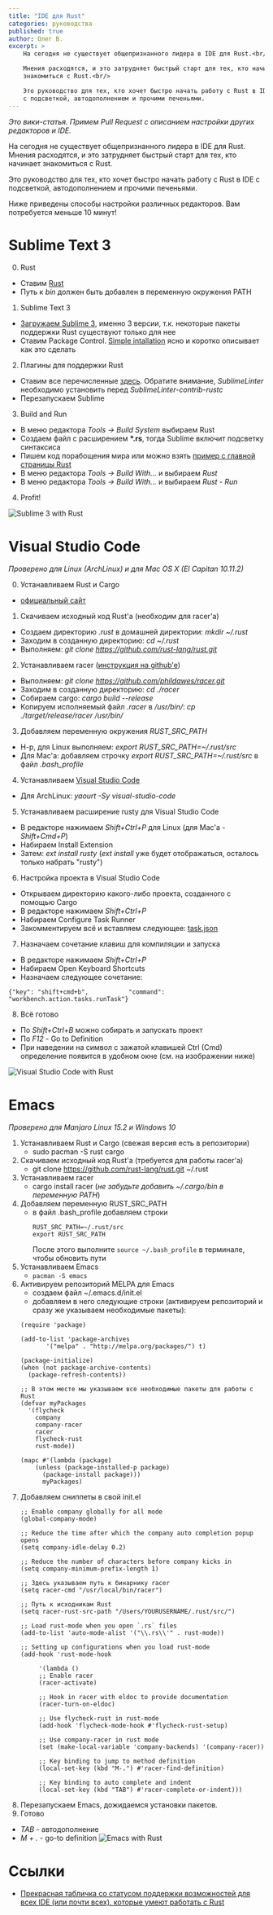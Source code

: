 ```yaml
---
title: "IDE для Rust"
categories: руководства
published: true
author: Олег В.
excerpt: >
    На сегодня не существует общепризнанного лидера в IDE для Rust.<br/>

    Мнения расходятся, и это затрудняет быстрый старт для тех, кто начинает
    знакомиться с Rust.<br/>

    Это руководство для тех, кто хочет быстро начать работу с Rust в IDE
    с подсветкой, автодополнением и прочими печеньями.
---
```


_Это вики-статья. Примем Pull Request с описанием настройки других
редакторов и IDE._

На сегодня не существует общепризнанного лидера в IDE для Rust. Мнения
расходятся, и это затрудняет быстрый старт для тех, кто начинает
знакомиться с Rust.

Это руководство для тех, кто хочет быстро начать работу с Rust в IDE с
подсветкой, автодополнением и прочими печеньями.

Ниже приведены способы настройки различных редакторов. Вам потребуется
меньше 10 минут!

# Sublime Text 3

0. Rust
  * Ставим [Rust](https://www.rust-lang.org/)
  * Путь к _bin_ должен быть добавлен в переменную окружения PATH
1. Sublime Text 3
  * [Загружаем Sublime 3](http://www.sublimetext.com/3), именно 3 версии, т.к. некоторые пакеты поддержки Rust существуют только для нее
  * Ставим Package Control. [Simple intallation](https://packagecontrol.io/installation#st3) ясно и коротко описывает как это сделать
2. Плагины для поддержки Rust
  * Ставим все перечисленные [здесь](http://areweideyet.com/#sublime). Обратите внимание, _SublimeLinter_ необходимо установить перед _SublimeLinter-contrib-rustc_
  * Перезапускаем Sublime
3. Build and Run
  * В меню редактора _Tools -> Build System_ выбираем Rust
  * Создаем файл с расширением __*.rs__, тогда Sublime включит подсветку синтаксиса
  * Пишем код порабощения мира или можно взять [пример с главной страницы Rust](https://www.rust-lang.org/)
  * В меню редактора _Tools -> Build With..._ и выбираем _Rust_
  * В меню редактора _Tools -> Build With..._ и выбираем _Rust - Run_
4. Profit!

![Sublime 3 with Rust](/images/2015-12-04-ide-for-rust/sublime-3-rust.png)

# Visual Studio Code
_Проверено для Linux (ArchLinux) и для Mac OS X (El Capitan 10.11.2)_

0. Устанавливаем Rust и Cargo
  * [официальный сайт](https://www.rust-lang.org/)
1. Скачиваем исходный код Rust'a (необходим для racer'a)
  * Создаем директорию _.rust_ в домашней директории: _mkdir ~/.rust_
  * Заходим в созданную директорию: _cd ~/.rust_
  * Выполняем: _git_ _clone_ _https://github.com/rust-lang/rust.git_
2. Устанавливаем racer ([инструкция на github'e](https://github.com/phildawes/racer))
  * Выполняем: _git_ _clone_ _https://github.com/phildawes/racer.git_
  * Заходим в созданную директорию: _cd ./racer_
  * Собираем cargo: _cargo build --release_
  * Копируем исполняемый файл _.racer_ в _/usr/bin/_: _cp ./target/release/racer /usr/bin/_
3. Добавляем переменную окружения _RUST\_SRC\_PATH_
  * Н-р, для Linux выполняем: _export RUST\_SRC\_PATH=~/.rust/src_
  * Для Mac'a: добавляем строчку _export RUST\_SRC\_PATH=~/.rust/src_ в файл _.bash\_profile_
4. Устанавливаем [Visual Studio Code](https://code.visualstudio.com)
  * Для ArchLinux: _yaourt -Sy visual-studio-code_
5. Устанавливаем расширение rusty для Visual Studio Code
  * В редакторе нажимаем _Shift+Ctrl+P_ для Linux (для Mac'a - _Shift+Cmd+P_)
  * Набираем Install Extension
  * Затем: _ext install rusty_ (_ext install_ уже будет отображаться, осталось только набрать "rusty")
6. Настройка проекта в Visual Studio Code
  * Открываем директорию какого-либо проекта, созданного с помощью Cargo
  * В редакторе нажимаем _Shift+Ctrl+P_
  * Набираем Configure Task Runner
  * Закомментируем всё и вставляем следующее: [task.json](https://gist.github.com/kulinich/19ca430cffbad5caa551)
7. Назначаем сочетание клавиш для компиляции и запуска
  * В редакторе нажимаем _Shift+Ctrl+P_
  * Набираем Open Keyboard Shortcuts
  * Назначаем следующее сочетание:
  ```
  {"key": "shift+cmd+b",           "command": "workbench.action.tasks.runTask"}
  ```
8. Всё готово
  * По _Shift+Ctrl+B_ можно собирать и запускать проект
  * По _F12_ - Go to Definition
  * При наведении на символ с зажатой клавишей Ctrl (Cmd) определение появится в удобном окне (см. на изображении ниже)

![Visual Studio Code with Rust](/images/2015-12-04-ide-for-rust/visual_studio_code_rust.png)

# Emacs
_Проверено для Manjaro Linux 15.2 и Windows 10_

1. Устанавливаем Rust и Cargo (свежая версия есть в репозитории)
   * sudo pacman -S rust cargo
2. Скачиваем исходный код Rust'a (требуется для работы racer'a)
   * git clone https://github.com/rust-lang/rust.git ~/.rust
3. Устанавливаем racer
   * cargo install racer (_не забудьте добавить ~/.cargo/bin в переменную PATH_)
4. Добавляем переменную RUST_SRC_PATH
   * в файл .bash_profile добавляем строки
      ```
      RUST_SRC_PATH=~/.rust/src
      export RUST_SRC_PATH
      ```
     После этого выполните `source ~/.bash_profile` в терминале, чтобы обновить пути
5. Устанавливаем Emacs
   * `pacman -S emacs`
6. Активируем репозиторий MELPA для Emacs
   * создаем файл ~/.emacs.d/init.el
   * добавляем в него следующие строки (активируем репозиторий и сразу же указываем необходимые пакеты):
   ```
   (require 'package)

   (add-to-list 'package-archives
          '("melpa" . "http://melpa.org/packages/") t)

   (package-initialize)
   (when (not package-archive-contents)
     (package-refresh-contents))

   ;; В этом месте мы указываем все необходимые пакеты для работы с Rust
   (defvar myPackages
     '(flycheck
       company
       company-racer
       racer
       flycheck-rust
       rust-mode))

   (mapc #'(lambda (package)
       (unless (package-installed-p package)
         (package-install package)))
         myPackages)
   ```
7. Добавляем сниппеты в свой init.el
      ```
      ;; Enable company globally for all mode
      (global-company-mode)
    
      ;; Reduce the time after which the company auto completion popup opens
      (setq company-idle-delay 0.2)
    
      ;; Reduce the number of characters before company kicks in
      (setq company-minimum-prefix-length 1)
    
      ;; Здесь указываем путь к бинарнику racer
      (setq racer-cmd "/usr/local/bin/racer")
    
      ;; Путь к исходникам Rust
      (setq racer-rust-src-path "/Users/YOURUSERNAME/.rust/src/")
    
      ;; Load rust-mode when you open `.rs` files
      (add-to-list 'auto-mode-alist '("\\.rs\\'" . rust-mode))
    
      ;; Setting up configurations when you load rust-mode
      (add-hook 'rust-mode-hook
    
           '(lambda ()
           ;; Enable racer
           (racer-activate)
        
           ;; Hook in racer with eldoc to provide documentation
           (racer-turn-on-eldoc)
    	 
           ;; Use flycheck-rust in rust-mode
           (add-hook 'flycheck-mode-hook #'flycheck-rust-setup)
    	 
           ;; Use company-racer in rust mode
           (set (make-local-variable 'company-backends) '(company-racer))
    	 
           ;; Key binding to jump to method definition
           (local-set-key (kbd "M-.") #'racer-find-definition)
    	 
           ;; Key binding to auto complete and indent
           (local-set-key (kbd "TAB") #'racer-complete-or-indent)))
      ```
8. Перезапускаем Emacs, дожидаемся установки пакетов.
9. Готово
  * _TAB_ - автодополнение
  * _M + ._ - go-to definition
![Emacs with Rust](/images/2015-12-04-ide-for-rust/emacs_rust.png)

# Ссылки
* [Прекрасная табличка со статусом поддержки возможностей для всех IDE (или почти всех), которые умеют работать с Rust](http://areweideyet.com/)
